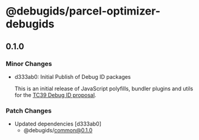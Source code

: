 # @debugids/parcel-optimizer-debugids

## 0.1.0

### Minor Changes

- d333ab0: Initial Publish of Debug ID packages

  This is an initial release of JavaScript polyfills, bundler plugins and utils
  for the [TC39 Debug ID
  proposal](https://github.com/tc39/source-map/blob/main/proposals/debug-id.md).

### Patch Changes

- Updated dependencies [d333ab0]
  - @debugids/common@0.1.0
